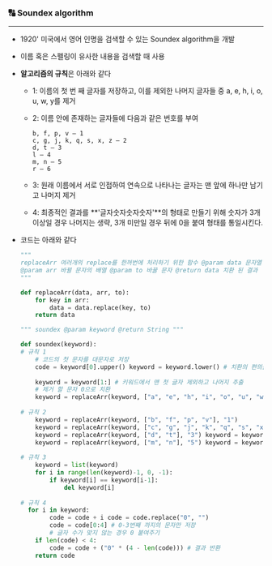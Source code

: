 ### 🔠 Soundex algorithm

---

- 1920' 미국에서 영어 인명을 검색할 수 있는 Soundex algorithm을 개발

- 이름 혹은 스펠링이 유사한 내용을 검색할 때 사용

- **알고리즘의 규칙**은 아래와 같다

  - 1: 이름의 첫 번 째 글자를 저장하고, 이를 제외한 나머지 글자들 중 a, e, h, i, o, u, w, y를 제거

  - 2: 이름 안에 존재하는 글자들에 다음과 같은 번호를 부여

    ```
    b, f, p, v — 1
    c, g, j, k, q, s, x, z — 2
    d, t — 3
    l — 4
    m, n — 5
    r — 6
    ```

  - 3: 원래 이름에서 서로 인접하여 연속으로 나타나는 글자는 맨 앞에 하나만 남기고 나머지 제거
  - 4: 최종적인 결과를 **'글자숫자숫자숫자'**의 형태로 만들기 위해 숫자가 3개 이상일 경우 나머지는 생략, 3개 미만일 경우 뒤에 0을 붙여 형태를 통일시킨다.

- 코드는 아래와 같다

  ``` python
  """
  replaceArr 여러개의 replace를 한꺼번에 처리하기 위한 함수 @param data 문자열 
  @param arr 바뀔 문자의 배열 @param to 바꿀 문자 @return data 치환 된 결과 
  """ 
  
  def replaceArr(data, arr, to): 
      for key in arr: 
          data = data.replace(key, to)    
      return data 
  
  """ soundex @param keyword @return String """ 
  
  def soundex(keyword): 
  # 규칙 1 
      # 코드의 첫 문자를 대문자로 저장 
      code = keyword[0].upper() keyword = keyword.lower() # 치환의 편의를 위해 모두 소문자로 치환 
      
      keyword = keyword[1:] # 키워드에서 맨 첫 글자 제외하고 나머지 추출 
      # 제거 할 문자 0으로 치환 
      keyword = replaceArr(keyword, ["a", "e", "h", "i", "o", "u", "w", "y"], "0") 
      
  # 규칙 2 
      keyword = replaceArr(keyword, ["b", "f", "p", "v"], "1") 
      keyword = replaceArr(keyword, ["c", "g", "j", "k", "q", "s", "x", "z"], "2")
      keyword = replaceArr(keyword, ["d", "t"], "3") keyword = keyword.replace("l", "4")
      keyword = replaceArr(keyword, ["m", "n"], "5") keyword = keyword.replace("r", "6") 
      
  # 규칙 3 
      keyword = list(keyword) 
      for i in range(len(keyword)-1, 0, -1): 
          if keyword[i] == keyword[i-1]: 
              del keyword[i] 
              
  # 규칙 4 
  	for i in keyword: 
          code = code + i code = code.replace("0", "") 
          code = code[0:4] # 0-3번째 까지의 문자만 저장 
          # 글자 수가 맞지 않는 경우 0 붙여주기 
      if len(code) < 4: 
          code = code + ("0" * (4 - len(code))) # 결과 반환 
      return code 
  ```